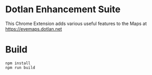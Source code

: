 # Dotlan Enhancement Suite

This Chrome Extension adds various useful features to the Maps at https://evemaps.dotlan.net

# Build
```
npm install
npm run build
```

